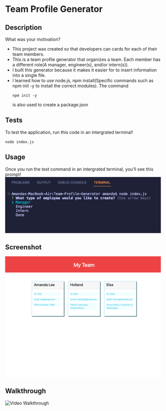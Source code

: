 # Team Profile Generator

## Description

What was your motivation?
- This project was created so that developers can cards for each of their team members.
- This is a team profile generator that organizes a team. Each member has a different role(A manager, engineer(s), and/or intern(s)).
- I built this generator because it makes it easier for to insert information into a single file.
- I learned how to use node.js, npm install(Specific commands such as npm init -y to install the correct modules).
  The command 
  ```
  npm init -y
  ```
  is also used to create a package.json

## Tests

To test the application, run this code in an intergrated terminal!
```
node index.js
```

## Usage
Once you run the test command in an intergrated terminal, you'll see this prompt!
![Usage of application](dist/images/usage.png)


## Screenshot
![Screenshot of generated HTML](dist/images/screenshot-team-profile-generator.html.png)

## Walkthrough
![Video Walkthrough](https://drive.google.com/file/d/13dZiSVUEENgoHh99Hb8IEMCnsqOapcDU/view)